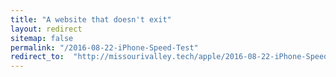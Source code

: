 ```yaml
---
title: "A website that doesn't exit"
layout: redirect
sitemap: false
permalink: "/2016-08-22-iPhone-Speed-Test"
redirect_to:  "http://missourivalley.tech/apple/2016-08-22-iPhone-Speed-Test"
---
```

